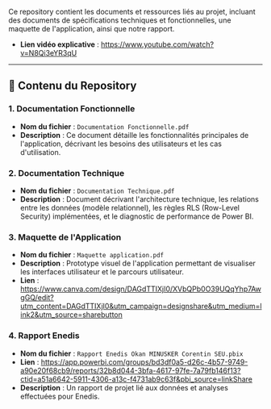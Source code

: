 Ce repository contient les documents et ressources liés au projet, incluant des documents de spécifications techniques et fonctionnelles, une maquette de l'application, ainsi que notre rapport.
- **Lien vidéo explicative** : https://www.youtube.com/watch?v=N8Qi3eYR3qU
---

## 📑 Contenu du Repository

### **1. Documentation Fonctionnelle**
- **Nom du fichier** : `Documentation Fonctionnelle.pdf`
- **Description** : 
  Ce document détaille les fonctionnalités principales de l'application, décrivant les besoins des utilisateurs et les cas d'utilisation.

### **2. Documentation Technique**
- **Nom du fichier** : `Documentation Technique.pdf`
- **Description** : 
  Document décrivant l'architecture technique, les relations entre les données (modèle relationnel), les règles RLS (Row-Level Security) implémentées, et le diagnostic de performance de Power BI.

### **3. Maquette de l'Application**
- **Nom du fichier** : `Maquette application.pdf`
- **Description** : 
  Prototype visuel de l'application permettant de visualiser les interfaces utilisateur et le parcours utilisateur.
- **Lien** : https://www.canva.com/design/DAGdTTIXjI0/XVbQPb0O39UQqYhp7AwgGQ/edit?utm_content=DAGdTTIXjI0&utm_campaign=designshare&utm_medium=link2&utm_source=sharebutton

### **4. Rapport Enedis**
- **Nom du fichier** : `Rapport Enedis Okan MINUSKER Corentin SEU.pbix`
- **Lien** : https://app.powerbi.com/groups/bd3df0a5-d26c-4b57-9749-a90e20f68cb9/reports/32b8d044-3bfa-4617-97fe-7a79fb146f13?ctid=a51a6642-5911-4306-a13c-f4731ab9c63f&pbi_source=linkShare
- **Description** : 
  Un rapport de projet lié aux données et analyses effectuées pour Enedis.
